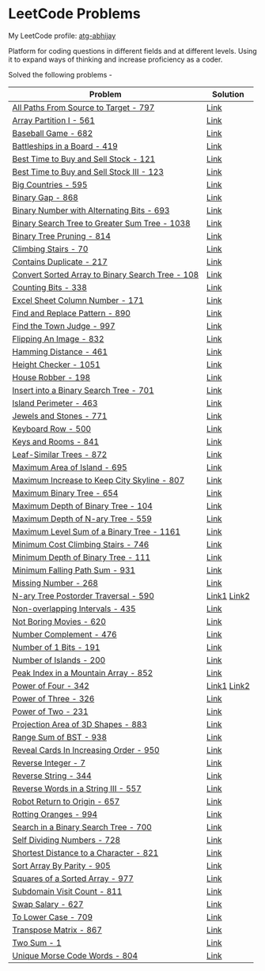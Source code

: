 # LeetCode Problems

My LeetCode profile: [atg-abhijay](https://leetcode.com/atg-abhijay/)

Platform for coding questions in different fields and at different levels. Using it to expand ways of thinking and increase proficiency as a coder.

Solved the following problems -

| Problem       | Solution |
| --------------|----------|
| [All Paths From Source to Target - 797](https://leetcode.com/problems/all-paths-from-source-to-target/) | [Link](./all_paths_source_to_target_797.py)
| [Array Partition I - 561](https://leetcode.com/problems/array-partition-i/description/) | [Link](./array_partition_i_561.py)
| [Baseball Game - 682](https://leetcode.com/problems/baseball-game) | [Link](./baseball_game_682.py)
| [Battleships in a Board - 419](https://leetcode.com/problems/battleships-in-a-board) | [Link](./battleships_in_board_419.py)
| [Best Time to Buy and Sell Stock - 121](https://leetcode.com/problems/best-time-to-buy-and-sell-stock/) | [Link](./best_time_buy_sell_stock_121.py)
| [Best Time to Buy and Sell Stock III - 123](https://leetcode.com/problems/best-time-to-buy-and-sell-stock-iii/) | [Link](./best_time_buy_sell_stock_iii_123.py)
| [Big Countries - 595](https://leetcode.com/problems/big-countries/description/) | [Link](./big_countries_595.sql)
| [Binary Gap - 868](https://leetcode.com/problems/binary-gap/description/) | [Link](./binary_gap_868.py)
| [Binary Number with Alternating Bits - 693](https://leetcode.com/problems/binary-number-with-alternating-bits/) | [Link](./BinaryNumberAlternatingBits693.java)
| [Binary Search Tree to Greater Sum Tree - 1038](https://leetcode.com/problems/binary-search-tree-to-greater-sum-tree) | [Link](./BSTtoGreaterSumTree1038.java)
| [Binary Tree Pruning - 814](https://leetcode.com/problems/binary-tree-pruning) | [Link](./binary_tree_pruning_814.py)
| [Climbing Stairs - 70](https://leetcode.com/problems/climbing-stairs) | [Link](./ClimbingStairs70.java)
| [Contains Duplicate - 217](https://leetcode.com/problems/contains-duplicate/) | [Link](./contains_duplicate_217.py)
| [Convert Sorted Array to Binary Search Tree - 108](https://leetcode.com/problems/convert-sorted-array-to-binary-search-tree/) | [Link](./sorted_array_to_BST_108a.py)
| [Counting Bits - 338](https://leetcode.com/problems/counting-bits) | [Link](./CountingBits338.java)
| [Excel Sheet Column Number - 171](https://leetcode.com/problems/excel-sheet-column-number/) | [Link](./excel-sheet-column-number-171.py)
| [Find and Replace Pattern - 890](https://leetcode.com/problems/find-and-replace-pattern) | [Link](./find_and_replace_pattern_890.py)
| [Find the Town Judge - 997](https://leetcode.com/problems/find-the-town-judge/) | [Link](./find_the_town_judge_997.py)
| [Flipping An Image - 832](https://leetcode.com/problems/flipping-an-image/description/) | [Link](./flipping_image_832.py)
| [Hamming Distance - 461](https://leetcode.com/problems/hamming-distance/description/) | [Link](./hamming_distance_461.py)
| [Height Checker - 1051](https://leetcode.com/problems/height-checker) | [Link](./HeightChecker1051.java)
| [House Robber - 198](https://leetcode.com/problems/house-robber) | [Link](./HouseRobber198.java)
| [Insert into a Binary Search Tree - 701](https://leetcode.com/problems/insert-into-a-binary-search-tree/description/) | [Link](./insert_into_BST_701.py)
| [Island Perimeter - 463](https://leetcode.com/problems/island-perimeter) | [Link](./island_perimeter_463.py)
| [Jewels and Stones - 771](https://leetcode.com/problems/jewels-and-stones/description/) | [Link](./jewels_stones_771.py)
| [Keyboard Row - 500](https://leetcode.com/problems/keyboard-row/description/) | [Link](./keyboard_row_500.py)
| [Keys and Rooms - 841](https://leetcode.com/problems/keys-and-rooms/) | [Link](./keys_and_rooms_841.py)
| [Leaf-Similar Trees - 872](https://leetcode.com/problems/leaf-similar-trees) | [Link](./leaf_similar_trees_872.py)
| [Maximum Area of Island - 695](https://leetcode.com/problems/max-area-of-island/) | [Link](./max_area_of_island_695.py)
| [Maximum Increase to Keep City Skyline - 807](https://leetcode.com/problems/max-increase-to-keep-city-skyline/description/) | [Link](./keep_city_skyline_807.py)
| [Maximum Binary Tree - 654](https://leetcode.com/problems/maximum-binary-tree/description/) | [Link](./maximum_binary_tree_654.py)
| [Maximum Depth of Binary Tree - 104](https://leetcode.com/problems/maximum-depth-of-binary-tree/) | [Link](./max_depth_binary_tree_104.py)
| [Maximum Depth of N-ary Tree - 559](https://leetcode.com/problems/maximum-depth-of-n-ary-tree/) | [Link](max_depth_n-ary_tree_559.py)
| [Maximum Level Sum of a Binary Tree - 1161](https://leetcode.com/problems/maximum-level-sum-of-a-binary-tree) | [Link](./max_level_sum_binary_tree_1161.py)
| [Minimum Cost Climbing Stairs - 746](https://leetcode.com/problems/min-cost-climbing-stairs) | [Link](./MinCostClimbingStairs746.java)
| [Minimum Depth of Binary Tree - 111](https://leetcode.com/problems/minimum-depth-of-binary-tree/) | [Link](min_depth_binary_tree_111.py)
| [Minimum Falling Path Sum - 931](https://leetcode.com/problems/minimum-falling-path-sum) | [Link](./MinFallingPathSum931.java)
| [Missing Number - 268](https://leetcode.com/problems/missing-number/) | [Link](./missing_number_268.py)
| [N-ary Tree Postorder Traversal - 590](https://leetcode.com/problems/n-ary-tree-postorder-traversal) | [Link1](./n-ary_tree_post_order_trav_590a.py) [Link2](n-ary_tree_post_order_trav_590b.py)
| [Non-overlapping Intervals - 435](https://leetcode.com/problems/non-overlapping-intervals/) | [Link](./non_overlapping_intervals_435.py)
| [Not Boring Movies - 620](https://leetcode.com/problems/not-boring-movies/description/) | [Link](./not_boring_movies_620.sql)
| [Number Complement - 476](https://leetcode.com/problems/number-complement/description/) | [Link](./number_complement_476.py)
| [Number of 1 Bits - 191](https://leetcode.com/problems/number-of-1-bits/) | [Link](./NumberOf1Bits191.java)
| [Number of Islands - 200](https://leetcode.com/problems/number-of-islands/) | [Link](./number_of_islands_200.py)
| [Peak Index in a Mountain Array - 852](https://leetcode.com/problems/peak-index-in-a-mountain-array/description/) | [Link](./peak_index_mountain_852.py)
| [Power of Four - 342](https://leetcode.com/problems/power-of-four/) | [Link1](./PowerOfFour342.java) [Link2](./power_of_four_342.py)
| [Power of Three - 326](https://leetcode.com/problems/power-of-three/) | [Link](./PowerOfThree326.java)
| [Power of Two - 231](https://leetcode.com/problems/power-of-two/) | [Link](./PowerOfTwo231.java)
| [Projection Area of 3D Shapes - 883](https://leetcode.com/problems/projection-area-of-3d-shapes/description/) | [Link](./projection_area_3d_shapes_883.py)
| [Range Sum of BST - 938](https://leetcode.com/problems/range-sum-of-bst) | [Link](./RangeSumBST938.java)
| [Reveal Cards In Increasing Order - 950](https://leetcode.com/problems/reveal-cards-in-increasing-order) | [Link](./RevealCardsIncOrder950.java)
| [Reverse Integer - 7](https://leetcode.com/problems/reverse-integer/description/) | [Link](./reverse_int_7.py)
| [Reverse String - 344](https://leetcode.com/problems/reverse-string/description/) | [Link](./reverse_string_344.py)
| [Reverse Words in a String III - 557](https://leetcode.com/problems/reverse-words-in-a-string-iii/description/) | [Link](./reverse_words_in_string_III_557.py)
| [Robot Return to Origin - 657](https://leetcode.com/problems/robot-return-to-origin/description/) | [Link](./robot_return_to_origin_657.py)
| [Rotting Oranges - 994](https://leetcode.com/problems/rotting-oranges/) | [Link](./rotting-oranges-994.py)
| [Search in a Binary Search Tree - 700](https://leetcode.com/problems/search-in-a-binary-search-tree) | [Link](./search_in_BST_700.py)
| [Self Dividing Numbers - 728](https://leetcode.com/problems/self-dividing-numbers/description/) | [Link](./self_dividing_nums_728.py)
| [Shortest Distance to a Character - 821](https://leetcode.com/problems/shortest-distance-to-a-character/description/) | [Link](./shortest_dist_to_char_821.py)
| [Sort Array By Parity - 905](https://leetcode.com/problems/sort-array-by-parity) | [Link](./sort_array_by_parity_905.py)
| [Squares of a Sorted Array - 977](https://leetcode.com/problems/squares-of-a-sorted-array) | [Link](./SquaresOfSortedArray977.java)
| [Subdomain Visit Count - 811](https://leetcode.com/problems/subdomain-visit-count/description/) | [Link](./subdomain_visit_count_811.py)
| [Swap Salary - 627](https://leetcode.com/problems/swap-salary/description/) | [Link](./swap_salary_627.sql)
| [To Lower Case - 709](https://leetcode.com/problems/to-lower-case/description/) | [Link](./to_lower_case_709.py)
| [Transpose Matrix - 867](https://leetcode.com/problems/transpose-matrix/description/) | [Link](./transpose_matrix_867.py)
| [Two Sum - 1](https://leetcode.com/problems/two-sum/) | [Link](./two_sum_1.py)
| [Unique Morse Code Words - 804](https://leetcode.com/problems/unique-morse-code-words/description/) | [Link](./unique_morse_code_words_804.py)
